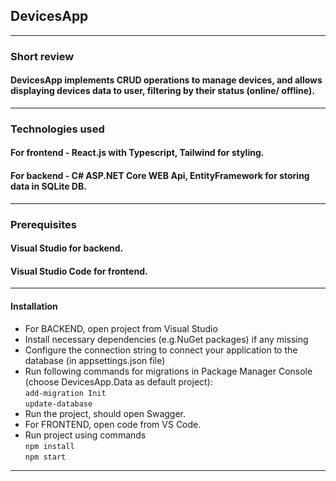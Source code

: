 ## DevicesApp
---
### Short review
#### DevicesApp implements CRUD operations to manage devices, and allows displaying devices data to user, filtering by their status (online/ offline). 
---
### Technologies used
#### For frontend - React.js with Typescript, Tailwind for styling.
#### For backend - C# ASP.NET Core WEB Api, EntityFramework for storing data in SQLite DB.
---
### Prerequisites
#### Visual Studio for backend.
#### Visual Studio Code for frontend.
---
#### Installation
* For BACKEND, open project from Visual Studio
* Install necessary dependencies (e.g.NuGet packages) if any missing
* Configure the connection string to connect your application to the database (in appsettings.json file)
* Run following commands for migrations in Package Manager Console (choose DevicesApp.Data as default project):<br>
  ` add-migration Init ` <br>
  ` update-database `
* Run the project, should open Swagger.
* For FRONTEND, open code from VS Code.
* Run project using commands <br>
` npm install ` <br>
` npm start ` 
---
